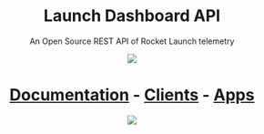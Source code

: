 <h1 align="center">Launch Dashboard API</h1>
<p align="center">An Open Source REST API of Rocket Launch telemetry</p>

<p align="center">
  <img src="https://live.staticflickr.com/65535/32829382467_783e520730_b.jpg"/>
</p>

<h1 align="center">
  <a href="https://documenter.getpostman.com/view/6536395/S11Htyq1">Documentation</a> - 
    <a href="docs/clients.md">Clients</a> - 
  <a href="docs/apps.md">Apps</a>
</h1>


<p align="center">
  <a href="https://documenter.getpostman.com/view/6536395/S11Htyq1?version=latest">
    <img src="https://run.pstmn.io/button.svg"/>
  </a>
</p>




